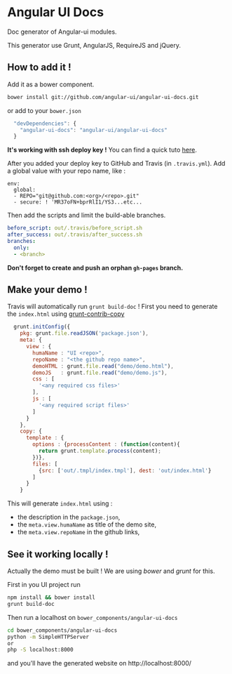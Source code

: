 # Angular UI Docs
Doc generator of Angular-ui modules. 

This generator use Grunt, AngularJS, RequireJS and jQuery.

## How to add it !

Add it as a bower component.

```sh
bower install git://github.com/angular-ui/angular-ui-docs.git
```
or add to your `bower.json`
```Javascript
  "devDependencies": {
    "angular-ui-docs": "angular-ui/angular-ui-docs"
  }
```

**It's working with ssh deploy key !**
You can find a quick tuto [here](https://gist.github.com/douglasduteil/5525750#file-travis-secure-key-sh).

After you added your deploy key to GitHub and Travis (in  `.travis.yml`).  Add a global value with your repo name, like : 

```
env:
  global:
  - REPO="git@github.com:<org>/<repo>.git"
  - secure: ! 'MR37oFN+bprRlI1/YS3...etc...
```

Then add the scripts and limit the build-able branches.

```yaml
before_script: out/.travis/before_script.sh
after_success: out/.travis/after_success.sh
branches:
  only:
  - <branch>
```

__Don't forget to create and push an orphan `gh-pages` branch.__


## Make your demo !

Travis will automatically run `grunt build-doc` ! 
First you need to generate the `index.html` using [grunt-contrib-copy](https://github.com/gruntjs/grunt-contrib-copy)

```Javascript
  grunt.initConfig({
    pkg: grunt.file.readJSON('package.json'),
    meta: {
      view : {
        humaName : "UI <repo>",
        repoName : "<the github repo name>",
        demoHTML : grunt.file.read("demo/demo.html"),
        demoJS   : grunt.file.read("demo/demo.js"),
        css : [
          '<any required css files>'
        ],
        js : [
          '<any required script files>'
        ]
      }
    },
    copy: {
      template : {
        options : {processContent : (function(content){
          return grunt.template.process(content);
        })},
        files: [
          {src: ['out/.tmpl/index.tmpl'], dest: 'out/index.html'}
        ]
      }
    }
```

This will generate `index.html` using :
 - the description in the `package.json`,
 - the `meta.view.humaName` as title of the demo site,
 - the `meta.view.repoName` in the github links,


## See it working locally !
Actually the demo must be built !
We are using _bower_ and  _grunt_ for this.

First in you UI project run
```sh
npm install && bower install
grunt build-doc
```

Then run a localhost on `bower_components/angular-ui-docs`
```sh
cd bower_components/angular-ui-docs
python -m SimpleHTTPServer
or
php -S localhost:8000
```

and you'll have the generated website on http://localhost:8000/

